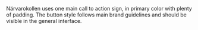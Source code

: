 Närvarokollen uses one main call to action sign, in primary color with plenty of padding. The button style follows main brand guidelines and should be visible in the general interface.
